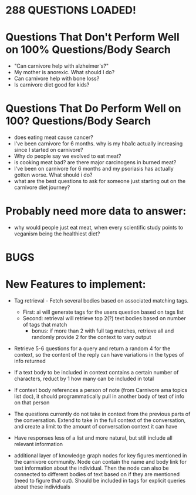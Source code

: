 # 288 QUESTIONS LOADED!

# Questions That Don't Perform Well on 100% Questions/Body Search

- "Can carnivore help with alzheimer's?"
- My mother is anorexic. What should I do?
- Can carnivore help with bone loss?
- Is carnivore diet good for kids?

# Questions That Do Perform Well on 100? Questions/Body Search

- does eating meat cause cancer?
- I've been carnivore for 6 months. why is my hba1c actually increasing since I started on carnivore?
- Why do people say we evolved to eat meat?
- is cooking meat bad? are there major carcinogens in burned meat?
- I've been on carnivore for 6 months and my psoriasis has actually gotten worse. What should i do?
- what are the best questions to ask for someone just starting out on the carnivore diet journey?

# Probably need more data to answer:

- why would people just eat meat, when every scientific study points to veganism being the healthiest diet?

# BUGS

# New Features to implement:

- Tag retrieval - Fetch several bodies based on associated matching tags.

  - First: ai will generate tags for the users question based on tags list
  - Second: retrieval will retrieve top 2(?) text bodies based on number of tags that match
    - bonus: if more than 2 with full tag matches, retrieve all and randomly provide 2 for the context to vary output

- Retrieve 5-6 questions for a query and return a random 4 for the context, so the content of the reply can have variations in the types of info returned

- If a text body to be included in context contains a certain number of characters, reduct by 1 how many can be included in total

- If context body references a person of note (from Carnivore ama topics list doc), it should programmatically pull in another body of text of info on that person

- The questions currently do not take in context from the previous parts of the conversation. Extend to take in the full context of the conversation, and create a limit to the amount of conversation context it can have

- Have responses less of a list and more natural, but still include all relevant information

- additional layer of knowledge graph nodes for key figures mentioned in the carnivore community. Node can contain the name and body link for text information about the individual. Then the node can also be connected to different bodies of text based on if they are mentioned (need to figure that out). Should be included in tags for explicit queries about these individuals
